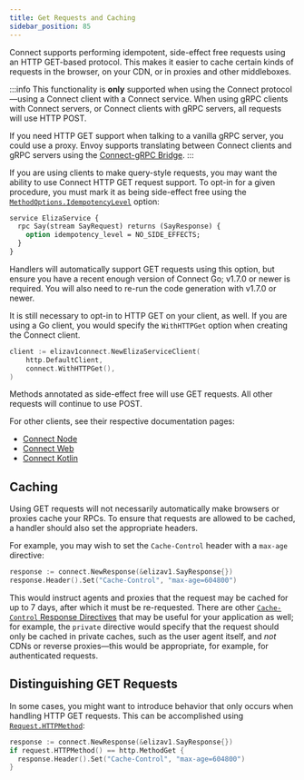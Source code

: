```yaml
---
title: Get Requests and Caching
sidebar_position: 85
---
```


Connect supports performing idempotent, side-effect free requests using an HTTP
GET-based protocol. This makes it easier to cache certain kinds of requests in
the browser, on your CDN, or in proxies and other middleboxes.

:::info
This functionality is **only** supported when using the Connect
protocol&mdash;using a Connect client with a Connect service. When using gRPC
clients with Connect servers, or Connect clients with gRPC servers, all
requests will use HTTP POST.

If you need HTTP GET support when talking to a vanilla gRPC server, you could
use a proxy. Envoy supports translating between Connect clients and gRPC servers
using the [Connect-gRPC Bridge][connect-grpc-bridge-docs].
:::

If you are using clients to make query-style requests, you may want the ability
to use Connect HTTP GET request support. To opt-in for a given procedure, you
must mark it as being side-effect free using the
[`MethodOptions.IdempotencyLevel`][idempotency-level] option:

```protobuf
service ElizaService {
  rpc Say(stream SayRequest) returns (SayResponse) {
    option idempotency_level = NO_SIDE_EFFECTS;
  }
}
```

Handlers will automatically support GET requests using this option, but ensure
you have a recent enough version of Connect Go; v1.7.0 or newer is required.
You will also need to re-run the code generation with v1.7.0 or newer.

It is still necessary to opt-in to HTTP GET on your client, as well. If you are
using a Go client, you would specify the `WithHTTPGet` option when creating the
Connect client.

```go
client := elizav1connect.NewElizaServiceClient(
	http.DefaultClient,
	connect.WithHTTPGet(),
)
```

Methods annotated as side-effect free will use GET requests. All other requests
will continue to use POST.

For other clients, see their respective documentation pages:

- [Connect Node](../node/get-requests-and-caching.md)
- [Connect Web](../web/get-requests-and-caching.md)
- [Connect Kotlin](../kotlin/get-requests-and-caching.md)

## Caching

Using GET requests will not necessarily automatically make browsers or proxies
cache your RPCs. To ensure that requests are allowed to be cached, a handler
should also set the appropriate headers.

For example, you may wish to set the `Cache-Control` header with a `max-age`
directive:

```go
response := connect.NewResponse(&elizav1.SayResponse{})
response.Header().Set("Cache-Control", "max-age=604800")
```

This would instruct agents and proxies that the request may be cached for up to
7 days, after which it must be re-requested. There are other
[`Cache-Control` Response Directives][cache-control-response-directives] that
may be useful for your application as well; for example, the `private` directive
would specify that the request should only be cached in private caches, such as
the user agent itself, and _not_ CDNs or reverse proxies&mdash;this would be
appropriate, for example, for authenticated requests.

## Distinguishing GET Requests

In some cases, you might want to introduce behavior that only occurs when
handling HTTP GET requests. This can be accomplished using
[`Request.HTTPMethod`][request-httpmethod]:

```go
response := connect.NewResponse(&elizav1.SayResponse{})
if request.HTTPMethod() == http.MethodGet {
  response.Header().Set("Cache-Control", "max-age=604800")
}
```

[connect-grpc-bridge-docs]: https://www.envoyproxy.io/docs/envoy/v1.26.0/configuration/http/http_filters/connect_grpc_bridge_filter#config-http-filters-connect-grpc-bridge
[cache-control-response-directives]: https://developer.mozilla.org/en-US/docs/Web/HTTP/Headers/Cache-Control#response_directives
[idempotency-level]: https://github.com/protocolbuffers/protobuf/blob/e5679c01e8f47e8a5e7172444676bda1c2ada875/src/google/protobuf/descriptor.proto#L795
[request-httpmethod]: https://pkg.go.dev/connectrpc.com/connect#Request.HTTPMethod
